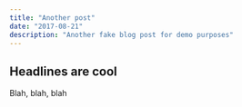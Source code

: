 ```yaml
---
title: "Another post"
date: "2017-08-21"
description: "Another fake blog post for demo purposes"
---
```


## Headlines are cool

Blah, blah, blah
